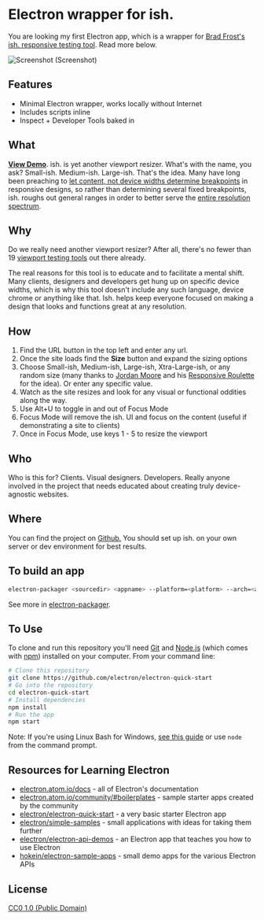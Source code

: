 # Electron wrapper for ish.

You are looking my first Electron app, which is a wrapper for <a href="http://bradfrostweb.com/demo/ish/">Brad Frost's ish. responsive testing tool</a>. Read more below.

![Screenshot (Screenshot)](https://rolle.wtf/ish.png "Screenshot")

## Features

- Minimal Electron wrapper, works locally without Internet
- Includes scripts inline
- Inspect + Developer Tools baked in

## What
<strong><a href="http://bradfrostweb.com/demo/ish/">View Demo</a></strong>. ish. is yet another viewport resizer. What's with the name, you ask? Small-ish. Medium-ish. Large-ish. That's the idea. Many have long been preaching to <a href="http://www.netmagazine.com/tutorials/determining-breakpoints-responsive-design">let content, not device widths determine breakpoints</a> in responsive designs, so rather than determining several fixed breakpoints, ish. roughs out general ranges in order to better serve the <a href="http://static.lukew.com/unified_device_design.png">entire resolution spectrum</a>. 

## Why</h2>
Do we really need another viewport resizer? After all, there's no fewer than 19 <a href="http://bradfrost.github.com/this-is-responsive/resources.html#viewport-testing">viewport testing tools</a> out there already. 

The real reasons for this tool is to educate and to facilitate a mental shift. Many clients, designers and developers get hung up on specific device widths, which is why this tool doesn't include any such language, device chrome or anything like that. Ish. helps keep everyone focused on making a design that looks and functions great at any resolution.

## How
<ol>
<li>Find the URL button in the top left and enter any url.</li>
<li>Once the site loads find the <strong>Size</strong> button and expand the sizing options</li>
<li>Choose Small-ish, Medium-ish, Large-ish, Xtra-Large-ish, or any random size (many thanks to <a href="https://twitter.com/jordanmoore">Jordan Moore</a> and his <a href="http://www.jordanm.co.uk/lab/responsiveroulette"> Responsive Roulette</a> for the idea). Or enter any specific value.</li>
<li>Watch as the site resizes and look for any visual or functional oddities along the way.</li>
<li>Use Alt+U to toggle in and out of Focus Mode</li>
<li>Focus Mode will remove the ish. UI and focus on the content (useful if demonstrating a site to clients)</li>
<li>Once in Focus Mode, use keys 1 - 5 to resize the viewport</li>
</ol>

## Who
Who is this for? Clients. Visual designers. Developers. Really anyone involved in the project that needs educated about creating truly device-agnostic websites.

## Where
You can find the project on <a href="https://github.com/bradfrost/ish.">Github.</a> You should set up ish. on your own server or dev environment for best results.

## To build an app

```bash
electron-packager <sourcedir> <appname> --platform=<platform> --arch=<arch> [optional flags...]
```

See more in [electron-packager](https://github.com/electron-userland/electron-packager#supported-platforms).

## To Use

To clone and run this repository you'll need [Git](https://git-scm.com) and [Node.js](https://nodejs.org/en/download/) (which comes with [npm](http://npmjs.com)) installed on your computer. From your command line:

```bash
# Clone this repository
git clone https://github.com/electron/electron-quick-start
# Go into the repository
cd electron-quick-start
# Install dependencies
npm install
# Run the app
npm start
```

Note: If you're using Linux Bash for Windows, [see this guide](https://www.howtogeek.com/261575/how-to-run-graphical-linux-desktop-applications-from-windows-10s-bash-shell/) or use `node` from the command prompt.

## Resources for Learning Electron

- [electron.atom.io/docs](http://electron.atom.io/docs) - all of Electron's documentation
- [electron.atom.io/community/#boilerplates](http://electron.atom.io/community/#boilerplates) - sample starter apps created by the community
- [electron/electron-quick-start](https://github.com/electron/electron-quick-start) - a very basic starter Electron app
- [electron/simple-samples](https://github.com/electron/simple-samples) - small applications with ideas for taking them further
- [electron/electron-api-demos](https://github.com/electron/electron-api-demos) - an Electron app that teaches you how to use Electron
- [hokein/electron-sample-apps](https://github.com/hokein/electron-sample-apps) - small demo apps for the various Electron APIs

## License

[CC0 1.0 (Public Domain)](LICENSE.md)

